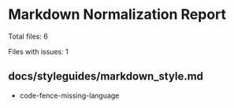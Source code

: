 # Markdown Normalization Report

Total files: 6

Files with issues: 1

## docs/styleguides/markdown_style.md

- code-fence-missing-language

